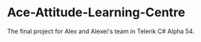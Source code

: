 # Ace-Attitude-Learning-Centre
The final project for Alex and Alexei's team in Telerik C# Alpha 54.
